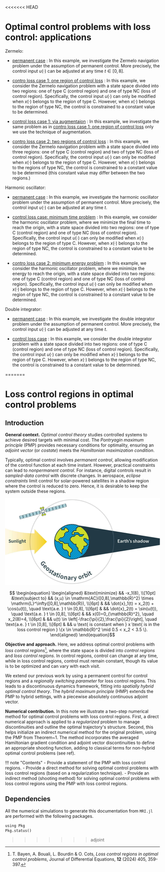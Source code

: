 <<<<<<< HEAD
# Optimal control problems with loss control: applications

Zermelo:

* [permanent case](zermelo/permanent.ipynb) : In this example, we investigate the Zermelo navigation problem under the assumption of permanent control. More precisely, the control input $u(\cdot)$ can be adjusted at any time $t \in [0,8]$.


* [contro loss case 1: one region of control loss](zermelo/loss1.ipynb) : In this example, we consider the Zermelo navigation problem with a state space divided into two regions: one of type C (control region) and one of type NC (loss of control region). Specifically, the control input $u(\cdot)$ can only be modified when $x(\cdot)$ belongs to the region of type C. However, when $x(\cdot)$ belongs to the region of type NC, the control is constrained to a constant value to be determined.

* [control loss case 1: via augmentaion](zermelo/loss1_aug.ipynb) : In this example, we investigate the same problem as in [contro loss case 1: one region of control loss](zermelo/loss1.ipynb) only we use the technique of augmentation.

* [contro loss case 2: two regions of control loss](zermelo/loss2.ipynb) : In this example, we consider the Zermelo navigation problem with a state space divided into three regions: one of type C (control region) and two of type NC (loss of control region). Specifically, the control input $u(\cdot)$ can only be modified when $x(\cdot)$ belongs to the region of type C. However, when $x(\cdot)$ belongs to the regions of type NC, the control is constrained to a constant value to be determined (this constant value may differ between the two regions.)

Harmonic oscillator:

* [permanent case](harmonic%20oscillator/permanent.ipynb)  : In this example, we investigate the harmonic oscillator problem under the assumption of permanent control. More precisely, the control input $u(\cdot)$ can be adjusted at any time $t$.


* [control loss case: minimum time problem](harmonic%20oscillator/loss.ipynb) : In this example, we consider the harmonic oscillator problem, where we minimize the final time to reach the origin, with a state space divided into two regions: one of type C (control region) and one of type NC (loss of control region). Specifically, the control input $u(\cdot)$ can only be modified when $x(\cdot)$ belongs to the region of type C. However, when $x(\cdot)$ belongs to the region of type NC, the control is constrained to a constant value to be determined.


* [contro loss case 2: minimum energy problem](harmonic%20oscillator/loss-energy.ipynb) : In this example, we consider the harmonic oscillator problem, where we minimize the energy to reach the origin, with a state space divided into two regions: one of type C (control region) and one of type NC (loss of control region). Specifically, the control input $u(\cdot)$ can only be modified when $x(\cdot)$ belongs to the region of type C. However, when $x(\cdot)$ belongs to the region of type NC, the control is constrained to a constant value to be determined.


Double integrator:

* [permanent case](double%20integrator/permanent.ipynb) : In this example, we investigate the double integrator problem under the assumption of permanent control. More precisely, the control input $u(\cdot)$ can be adjusted at any time $t$.


* [control loss case](double%20integrator/loss.ipynb) : In this example, we consider the double integrator problem with a state space divided into two regions: one of type C (control region) and one of type NC (loss of control region). Specifically, the control input $u(\cdot)$ can only be modified when $x(\cdot)$ belongs to the region of type C. However, when $x(\cdot)$ belongs to the region of type NC, the control is constrained to a constant value to be determined.



=======
# Loss control regions in optimal control problems
## Introduction

**General context.** *Optimal control theory* studies controlled systems to achieve desired targets with minimal cost. The *Pontryagin maximum principle* (PMP) provides necessary conditions for optimality, ensuring an *adjoint vector* (or *costate*) meets the *Hamiltonian maximization condition*.

Typically, optimal control involves *permanent control*, allowing modification of the control function at each time instant. However, practical constraints can lead to *nonpermanent control*. For instance, digital controls result in *sampled-data control* with discrete changes. In aerospace, *eclipse constraints* limit control for solar-powered satellites in a shadow region where the control is reduced to zero. Hence, it is desirable to keep the system outside these regions.

 ![MRI](resources/mri.jpg) 

```math
    \begin{equation}
    \begin{aligned}
    &\text{minimize} && -x_1(8), \\[10pt]
    &\text{subject to} && (x,u) \in \mathrm{AC}([0,8],\mathbb{R}^2) \times \mathrm{L}^\infty([0,8],\mathbb{R}), \\[6pt]
    & && \dot{x}_1(t) = x_2(t) + \cos(u(t)), \quad \text{a.e. } t \in [0,8], \\[6pt]
    & && \dot{x}_2(t) = \sin(u(t)), \quad \text{a.e. } t \in [0,8], \\[6pt]
    & && x(0)=0_{\mathbb{R}^2}, \quad x_2(8)=4, \\[6pt]
    & && u(t) \in \left[-\frac{\pi}{2},\frac{\pi}{2}\right], \quad \text{a.e. } t \in [0,8], \\[6pt]
    & && u \text{ is constant when } x \text{ is in the loss control region } \{x \in \mathbb{R}^2 \mid 0.5 < x_2 < 3.5 \}.
    \end{aligned}
    \end{equation}
```

**Objective and approach.** Here, we address optimal control problems with *loss control regions*[^1], where the state space is divided into *control regions* and *loss control regions*. In control regions, control can change at any time, while in loss control regions, control must remain constant, though its value is to be optimized and can vary with each visit.

We extend our previous work by using a permanent control for control regions and a *regionally switching parameter* for loss control regions. This leads to a discontinuous dynamics framework, fitting into *spatially hybrid optimal control theory*. The *hybrid maximum principle* (HMP) extends the PMP to hybrid settings, with a piecewise absolutely continuous adjoint vector.

**Numerical contribution.** In this note we illustrate a two-step numerical method for optimal control problems with loss control regions. First, a direct numerical approach is applied to a *regularized* problem to manage discontinuities and outline the optimal trajectory's structure. Second, this helps initialize an indirect numerical method for the original problem, using the PMP from Theorem~1. The method incorporates the averaged Hamiltonian gradient condition and adjoint vector discontinuities to define an appropriate shooting function, adding to classical terms for non-hybrid optimal control problems (see ref).

!!! note "Contents"
    - Provide a statement of the PMP with loss control regions.
    - Provide a direct method for solving optimal control problems with loss control regions (based on a regularization technique).
    - Provide an indirect method (shooting method) for solving optimal control problems with loss control regions using the PMP with loss control regions.




[^1]: T. Bayen, A. Bouali, L. Bourdin & O. Cots, *Loss control regions in optimal control problems*, Journal of Differential Equations, **12** (2024) 405, 359-397.

## Dependencies

All the numerical simulations to generate this documentation from `MRI.jl` are performed with the following packages.

```@example
using Pkg
Pkg.status()
```
>>>>>>> adjoint
